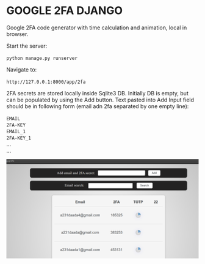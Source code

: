 # GOOGLE 2FA DJANGO

Google 2FA code generator with time calculation and animation, local in browser.

Start the server:

`python manage.py runserver`

Navigate to:

`http://127.0.0.1:8000/app/2fa`

2FA secrets are stored locally inside Sqlite3 DB. Initially DB is empty, but can be populated by using the Add button.
Text pasted into Add Input field should be in following form (email adn 2fa separated by one empty line):

`EMAIL`<br />
`2FA-KEY`<br />
`EMAIL_1`<br />
`2FA-KEY_1`<br />
...<br />
...


![alt text](https://github.com/Aback231/GOOGLE-2FA-DJANGO/blob/main/WebUI.png?raw=true)

